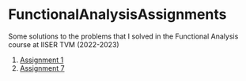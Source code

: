 # FunctionalAnalysisAssignments
Some solutions to the problems that I solved in the Functional Analysis course at IISER TVM (2022-2023)

1. [Assignment 1](https://raw.githubusercontent.com/ashishKujur7/FunctionalAnalysisAssignments/main/FunctionalAnalysisSolutions-1/main.pdf?token=GHSAT0AAAAAAB5E6SWTVWDKVZFFEM53GD74ZCXUHOA)
7. [Assignment 7](https://raw.githubusercontent.com/ashishKujur7/FunctionalAnalysisAssignments/main/FunctionalAnalysisSolutions-7/fa_7.pdf?token=GHSAT0AAAAAAB5E6SWS4NKR6YJXECFTSLY4ZCXUFHA)
